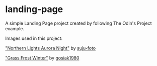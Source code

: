 # landing-page

A simple Landing Page project created by following The Odin's Project example.

Images used in this project:

["Northern Lights Aurora Night"](https://pixabay.com/photos/northern-lights-aurora-night-7677986/) by [suju-foto](https://pixabay.com/users/suju-foto-165106/)

["Grass Frost Winter"](https://pixabay.com/photos/grass-frost-winter-snow-reeds-7677230/) by [gosiak1980](https://pixabay.com/users/gosiak1980-2374509/)
